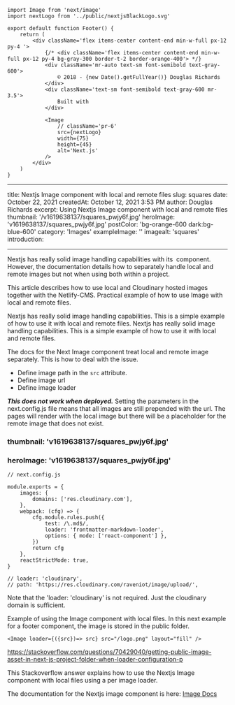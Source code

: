 ```
import Image from 'next/image'
import nextLogo from '../public/nextjsBlackLogo.svg'

export default function Footer() {
	return (
		<div className='flex items-center content-end min-w-full px-12 py-4 '>
			{/* <div className='flex items-center content-end min-w-full px-12 py-4 bg-gray-300 border-t-2 border-orange-400'> */}
			<div className='mr-auto text-sm font-semibold text-gray-600'>
				© 2018 - {new Date().getFullYear()} Douglas Richards
			</div>
			<div className='text-sm font-semibold text-gray-600 mr-3.5'>
				Built with
			</div>

			<Image
				// className='pr-6'
				src={nextLogo}
				width={75}
				height={45}
				alt='Next.js'
			/>
		</div>
	)
}
```

---

title: Nextjs Image component with local and remote files
slug: squares
date: October 22, 2021
createdAt: October 12, 2021 3:53 PM
author: Douglas Richards
excerpt: Using Nextjs Image component with local and remote files
thumbnail: '/v1619638137/squares_pwjy6f.jpg'
heroImage: 'v1619638137/squares_pwjy6f.jpg'
postColor: 'bg-orange-600 dark:bg-blue-600'
category: 'Images'
exampleImage: ''
imagealt: 'squares'
introduction:

---

Nextjs has really solid image handling capabilities with its <Image> component. However, the documentation details how to separately handle local and remote images but not when using both within a project.

This article describes how to use local and Cloudinary hosted images together with the Netlify-CMS. Practical example of how to use Image with local and remote files.

Nextjs has really solid image handling capabilities. This is a simple example of how to use it with local and remote files. Nextjs has really solid image handling capabilities. This is a simple example of how to use it with local and remote files.

The docs for the Next Image component treat local and remote image separately. This is how to deal with the issue.

- Define image path in the `src` attribute.
- Define image url
- Define image loader

**_This does not work when deployed._**
Setting the parameters in the next.config.js file means that all images are still prepended with the url. The pages will render with the local image but there will be a placeholder for the remote image that does not exist.

### thumbnail: 'v1619638137/squares_pwjy6f.jpg'

### heroImage: 'v1619638137/squares_pwjy6f.jpg'

```
// next.config.js

module.exports = {
	images: {
		domains: ['res.cloudinary.com'],
	},
	webpack: (cfg) => {
		cfg.module.rules.push({
			test: /\.md$/,
			loader: 'frontmatter-markdown-loader',
			options: { mode: ['react-component'] },
		})
		return cfg
	},
	reactStrictMode: true,
}

// loader: 'cloudinary',
// path: 'https://res.cloudinary.com/raveniot/image/upload/',
```

Note that the 'loader: 'cloudinary' is not required. Just the cloudinary domain is sufficient.

Example of using the Image component with local files. In this next example for a footer component, the image is stored in the public folder.

```
<Image loader={({src})=> src} src="/logo.png" layout="fill" />
```

https://stackoverflow.com/questions/70429040/getting-public-image-asset-in-next-js-project-folder-when-loader-configuration-p

This Stackoverflow answer explains how to use the Nextjs Image component with local files using a per image loader.

The documentation for the Nextjs image component is here: [Image Docs](https://nextjs.org/docs/advanced-features/custom-server-side-rendering#image-component)
